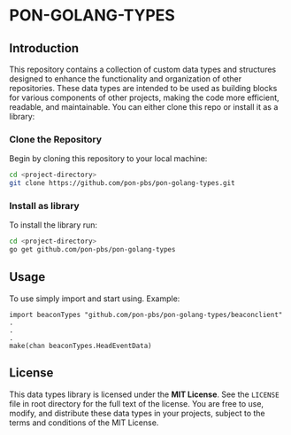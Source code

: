 # PON-GOLANG-TYPES

## Introduction

This repository contains a collection of custom data types and structures designed to enhance the functionality and organization of other repositories. These data types are intended to be used as building blocks for various components of other projects, making the code more efficient, readable, and maintainable.
You can either clone this repo or install it as a library:

### Clone the Repository
Begin by cloning this repository to your local machine:

```bash
cd <project-directory>
git clone https://github.com/pon-pbs/pon-golang-types.git
```

### Install as library

To install the library run:

```bash
cd <project-directory>
go get github.com/pon-pbs/pon-golang-types
```

## Usage

To use simply import and start using. Example:
```
import beaconTypes "github.com/pon-pbs/pon-golang-types/beaconclient"
.
.
.
make(chan beaconTypes.HeadEventData)
```

## License

This data types library is licensed under the **MIT License**. See the `LICENSE` file in root directory for the full text of the license. You are free to use, modify, and distribute these data types in your projects, subject to the terms and conditions of the MIT License.
